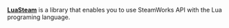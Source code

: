 [**LuaSteam**](https://github.com/uspgamedev/luasteam) is a library that enables you to use SteamWorks API with the Lua programing language.

